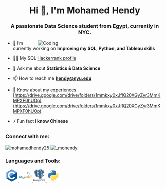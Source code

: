 <h1 align="center">Hi 👋, I'm Mohamed Hendy</h1>
<h3 align="center">A passionate Data Science student from Egypt, currently in NYC.</h3>
<img align="right" alt="Coding" width="400" src="https://camo.githubusercontent.com/cae12fddd9d6982901d82580bdf321d81fb299141098ca1c2d4891870827bf17/68747470733a2f2f6d69726f2e6d656469756d2e636f6d2f6d61782f313336302f302a37513379765349765f7430696f4a2d5a2e676966">

- 🔭 I’m currently working on **Improving my SQL, Python, and Tableau skills**

- 👨‍💻 My SQL [Hackerrank profile](https://www.hackerrank.com/mmh10013)

- 💬 Ask me about **Statistics & Data Science**

- 📫 How to reach me **hendy@nyu.edu**

- 📄 Know about my experiences [https://drive.google.com/drive/folders/1mmkxy0xJflQ20XGyZyr3MmKMPXF0hUOp](https://drive.google.com/drive/folders/1mmkxy0xJflQ20XGyZyr3MmKMPXF0hUOp)

- ⚡ Fun fact **I know Chinese**

<h3 align="left">Connect with me:</h3>
<p align="left">
<a href="https://linkedin.com/in/mohamedhendy25" target="blank"><img align="center" src="https://raw.githubusercontent.com/rahuldkjain/github-profile-readme-generator/master/src/images/icons/Social/linked-in-alt.svg" alt="mohamedhendy25" height="30" width="40" /></a>
<a href="https://instagram.com/_mohendy" target="blank"><img align="center" src="https://raw.githubusercontent.com/rahuldkjain/github-profile-readme-generator/master/src/images/icons/Social/instagram.svg" alt="_mohendy" height="30" width="40" /></a>


<h3 align="left">Languages and Tools:</h3>
<p align="left"> <a href="https://www.cprogramming.com/" target="_blank" rel="noreferrer"> <img src="https://raw.githubusercontent.com/devicons/devicon/master/icons/c/c-original.svg" alt="c" width="40" height="40"/> </a> <a href="https://www.mysql.com/" target="_blank" rel="noreferrer"> <img src="https://raw.githubusercontent.com/devicons/devicon/master/icons/mysql/mysql-original-wordmark.svg" alt="mysql" width="40" height="40"/> </a> <a href="https://www.postgresql.org" target="_blank" rel="noreferrer"> <img src="https://raw.githubusercontent.com/devicons/devicon/master/icons/postgresql/postgresql-original-wordmark.svg" alt="postgresql" width="40" height="40"/> </a> <a href="https://www.python.org" target="_blank" rel="noreferrer"> <img src="https://raw.githubusercontent.com/devicons/devicon/master/icons/python/python-original.svg" alt="python" width="40" height="40"/> </a> </p>
